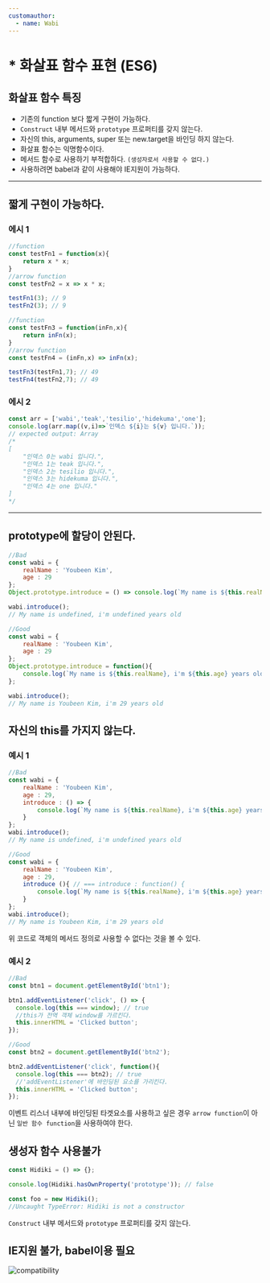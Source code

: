 ```yaml
---
customauthor:
  - name: Wabi
---
```

# * 화살표 함수 표현 (ES6)
<Author/>

## 화살표 함수 특징
- 기존의 function 보다 짧게 구현이 가능하다.
- `Construct` 내부 메서드와 `prototype` 프로퍼티를 갖지 않는다.
- 자신의 this, arguments, super 또는 new.target을 바인딩 하지 않는다.
- 화살표 함수는 익명함수이다.
- 메서드 함수로 사용하기 부적합하다. `(생성자로서 사용할 수 없다.)`
- 사용하려면 babel과 같이 사용해야 IE지원이 가능하다.

---

## 짧게 구현이 가능하다.

### 에시 1
```js
//function
const testFn1 = function(x){
    return x * x;
}
//arrow function
const testFn2 = x => x * x;

testFn1(3); // 9
testFn2(3); // 9

//function
const testFn3 = function(inFn,x){
    return inFn(x);
}
//arrow function
const testFn4 = (inFn,x) => inFn(x);

testFn3(testFn1,7); // 49
testFn4(testFn2,7); // 49
```

### 에시 2
```js
const arr = ['wabi','teak','tesilio','hidekuma','one'];
console.log(arr.map((v,i)=>`인덱스 ${i}는 ${v} 입니다.`));
// expected output: Array 
/*
[
    "인덱스 0는 wabi 입니다.",
    "인덱스 1는 teak 입니다.",
    "인덱스 2는 tesilio 입니다.",
    "인덱스 3는 hidekuma 입니다.",
    "인덱스 4는 one 입니다."
]
*/
```
---

## prototype에 할당이 안된다.

```js
//Bad
const wabi = {
    realName : 'Youbeen Kim',
    age : 29
};
Object.prototype.introduce = () => console.log(`My name is ${this.realName}, i'm ${this.age} years old`);

wabi.introduce();
// My name is undefined, i'm undefined years old

//Good
const wabi = {
    realName : 'Youbeen Kim',
    age : 29
};
Object.prototype.introduce = function(){
    console.log(`My name is ${this.realName}, i'm ${this.age} years old`);
};

wabi.introduce();
// My name is Youbeen Kim, i'm 29 years old
```

## 자신의 this를 가지지 않는다.

### 예시 1
```js
//Bad
const wabi = {
    realName : 'Youbeen Kim',
    age : 29,
    introduce : () => {
        console.log(`My name is ${this.realName}, i'm ${this.age} years old`);
    }
};
wabi.introduce();
// My name is undefined, i'm undefined years old

//Good
const wabi = {
    realName : 'Youbeen Kim',
    age : 29,
    introduce (){ // === introduce : function() {
        console.log(`My name is ${this.realName}, i'm ${this.age} years old`);
    }
};
wabi.introduce();
// My name is Youbeen Kim, i'm 29 years old
```

위 코드로 객체의 메서드 정의로 사용할 수 없다는 것을 볼 수 있다.

### 예시 2
```js
//Bad
const btn1 = document.getElementById('btn1');

btn1.addEventListener('click', () => {
  console.log(this === window); // true
  //this가 전역 객체 window를 가르킨다.
  this.innerHTML = 'Clicked button';
});

//Good
const btn2 = document.getElementById('btn2');

btn2.addEventListener('click', function(){
  console.log(this === btn2); // true
  //'addEventListener'에 바인딩된 요소를 가리킨다.
  this.innerHTML = 'Clicked button';
});
```

이벤트 리스너 내부에 바인딩된 타겟요소를 사용하고 싶은 경우 `arrow function`이 아닌 `일반 함수 function`을 사용하여야 한다.

## 생성자 함수 사용불가

```js
const Hidiki = () => {};

console.log(Hidiki.hasOwnProperty('prototype')); // false

const foo = new Hidiki();
//Uncaught TypeError: Hidiki is not a constructor
```

`Construct` 내부 메서드와 `prototype` 프로퍼티를 갖지 않는다.

## IE지원 불가, babel이용 필요

<img :src="$withBase('/arrow-function/compatibility.png')" alt="compatibility" />